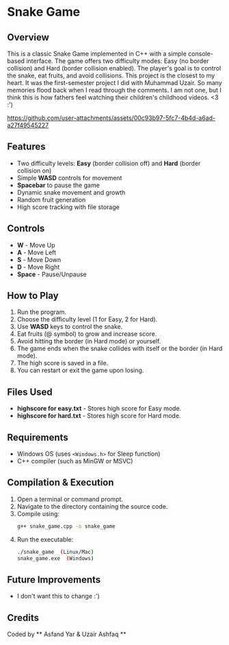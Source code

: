 # Snake Game

## Overview
This is a classic Snake Game implemented in C++ with a simple console-based interface. The game offers two difficulty modes: Easy (no border collision) and Hard (border collision enabled). The player's goal is to control the snake, eat fruits, and avoid collisions.
This project is the closest to my heart. It was the first-semester project I did with Muhammad Uzair. So many memories flood back when I read through the comments. I am not one, but I think this is how fathers feel watching their children's childhood videos. <3 :')

https://github.com/user-attachments/assets/00c93b97-5fc7-4b4d-a6ad-a27f49545227

## Features
- Two difficulty levels: **Easy** (border collision off) and **Hard** (border collision on)
- Simple **WASD** controls for movement
- **Spacebar** to pause the game
- Dynamic snake movement and growth
- Random fruit generation
- High score tracking with file storage

## Controls
- **W** - Move Up
- **A** - Move Left
- **S** - Move Down
- **D** - Move Right
- **Space** - Pause/Unpause

## How to Play
1. Run the program.
2. Choose the difficulty level (1 for Easy, 2 for Hard).
3. Use **WASD** keys to control the snake.
4. Eat fruits (@ symbol) to grow and increase score.
5. Avoid hitting the border (in Hard mode) or yourself.
6. The game ends when the snake collides with itself or the border (in Hard mode).
7. The high score is saved in a file.
8. You can restart or exit the game upon losing.

## Files Used
- **highscore for easy.txt** - Stores high score for Easy mode.
- **highscore for hard.txt** - Stores high score for Hard mode.

## Requirements
- Windows OS (uses `<Windows.h>` for Sleep function)
- C++ compiler (such as MinGW or MSVC)

## Compilation & Execution
1. Open a terminal or command prompt.
2. Navigate to the directory containing the source code.
3. Compile using:
   ```sh
   g++ snake_game.cpp -o snake_game
   ```
4. Run the executable:
   ```sh
   ./snake_game  (Linux/Mac)
   snake_game.exe  (Windows)
   ```

## Future Improvements
- I don't want this to change :')

## Credits
Coded by ** Asfand Yar & Uzair Ashfaq **

